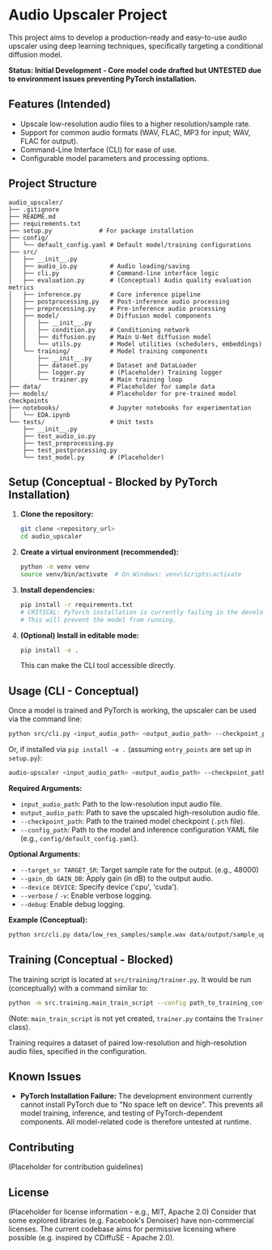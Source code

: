 # Audio Upscaler Project

This project aims to develop a production-ready and easy-to-use audio upscaler using deep learning techniques, specifically targeting a conditional diffusion model.

**Status: Initial Development - Core model code drafted but UNTESTED due to environment issues preventing PyTorch installation.**

## Features (Intended)

*   Upscale low-resolution audio files to a higher resolution/sample rate.
*   Support for common audio formats (WAV, FLAC, MP3 for input; WAV, FLAC for output).
*   Command-Line Interface (CLI) for ease of use.
*   Configurable model parameters and processing options.

## Project Structure

```
audio_upscaler/
├── .gitignore
├── README.md
├── requirements.txt
├── setup.py             # For package installation
├── config/
│   └── default_config.yaml # Default model/training configurations
├── src/
│   ├── __init__.py
│   ├── audio_io.py         # Audio loading/saving
│   ├── cli.py              # Command-line interface logic
│   ├── evaluation.py       # (Conceptual) Audio quality evaluation metrics
│   ├── inference.py        # Core inference pipeline
│   ├── postprocessing.py   # Post-inference audio processing
│   ├── preprocessing.py    # Pre-inference audio processing
│   ├── model/              # Diffusion model components
│   │   ├── __init__.py
│   │   ├── condition.py    # Conditioning network
│   │   ├── diffusion.py    # Main U-Net diffusion model
│   │   └── utils.py        # Model utilities (schedulers, embeddings)
│   └── training/           # Model training components
│       ├── __init__.py
│       ├── dataset.py      # Dataset and DataLoader
│       ├── logger.py       # (Placeholder) Training logger
│       └── trainer.py      # Main training loop
├── data/                   # Placeholder for sample data
├── models/                 # Placeholder for pre-trained model checkpoints
├── notebooks/              # Jupyter notebooks for experimentation
│   └── EDA.ipynb
└── tests/                  # Unit tests
    ├── __init__.py
    ├── test_audio_io.py
    ├── test_preprocessing.py
    ├── test_postprocessing.py
    └── test_model.py       # (Placeholder)
```

## Setup (Conceptual - Blocked by PyTorch Installation)

1.  **Clone the repository:**
    ```bash
    git clone <repository_url>
    cd audio_upscaler
    ```

2.  **Create a virtual environment (recommended):**
    ```bash
    python -m venv venv
    source venv/bin/activate  # On Windows: venv\Scripts\activate
    ```

3.  **Install dependencies:**
    ```bash
    pip install -r requirements.txt
    # CRITICAL: PyTorch installation is currently failing in the development environment due to disk space issues.
    # This will prevent the model from running.
    ```

4.  **(Optional) Install in editable mode:**
    ```bash
    pip install -e .
    ```
    This can make the CLI tool accessible directly.


## Usage (CLI - Conceptual)

Once a model is trained and PyTorch is working, the upscaler can be used via the command line:

```bash
python src/cli.py <input_audio_path> <output_audio_path> --checkpoint_path <path_to_model.pth> --config_path <path_to_config.yaml> [options]
```

Or, if installed via `pip install -e .` (assuming `entry_points` are set up in `setup.py`):
```bash
audio-upscaler <input_audio_path> <output_audio_path> --checkpoint_path <path_to_model.pth> --config_path <path_to_config.yaml> [options]
```

**Required Arguments:**

*   `input_audio_path`: Path to the low-resolution input audio file.
*   `output_audio_path`: Path to save the upscaled high-resolution audio file.
*   `--checkpoint_path`: Path to the trained model checkpoint (`.pth` file).
*   `--config_path`: Path to the model and inference configuration YAML file (e.g., `config/default_config.yaml`).

**Optional Arguments:**

*   `--target_sr TARGET_SR`: Target sample rate for the output. (e.g., 48000)
*   `--gain_db GAIN_DB`: Apply gain (in dB) to the output audio.
*   `--device DEVICE`: Specify device ('cpu', 'cuda').
*   `--verbose` / `-v`: Enable verbose logging.
*   `--debug`: Enable debug logging.

**Example (Conceptual):**

```bash
python src/cli.py data/low_res_samples/sample.wav data/output/sample_upscaled.wav --checkpoint_path models/upscaler_v1.pth --config_path config/default_config.yaml --target_sr 48000
```

## Training (Conceptual - Blocked)

The training script is located at `src/training/trainer.py`. It would be run (conceptually) with a command similar to:

```bash
python -m src.training.main_train_script --config path_to_training_config.yaml
```
(Note: `main_train_script` is not yet created, `trainer.py` contains the `Trainer` class).

Training requires a dataset of paired low-resolution and high-resolution audio files, specified in the configuration.

## Known Issues

*   **PyTorch Installation Failure:** The development environment currently cannot install PyTorch due to "No space left on device". This prevents all model training, inference, and testing of PyTorch-dependent components. All model-related code is therefore untested at runtime.

## Contributing
(Placeholder for contribution guidelines)

## License
(Placeholder for license information - e.g., MIT, Apache 2.0)
Consider that some explored libraries (e.g. Facebook's Denoiser) have non-commercial licenses.
The current codebase aims for permissive licensing where possible (e.g. inspired by CDiffuSE - Apache 2.0).
